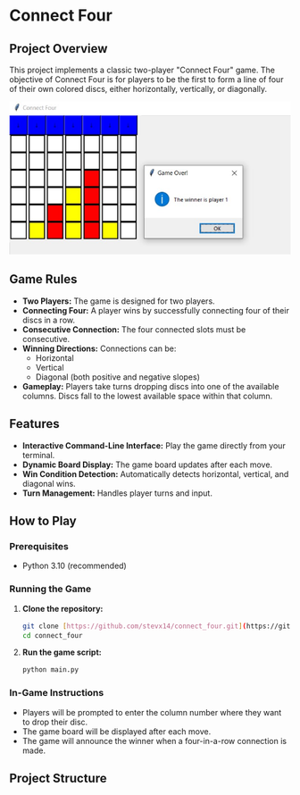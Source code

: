 # Connect Four

## Project Overview

This project implements a classic two-player "Connect Four" game. The objective of Connect Four is for players to be the first to form a line of four of their own colored discs, either horizontally, vertically, or diagonally.

![Connect Four Gameplay Screenshot](images/connect_four.jpg)
## Game Rules

* **Two Players:** The game is designed for two players.
* **Connecting Four:** A player wins by successfully connecting four of their discs in a row.
* **Consecutive Connection:** The four connected slots must be consecutive.
* **Winning Directions:** Connections can be:
    * Horizontal
    * Vertical
    * Diagonal (both positive and negative slopes)
* **Gameplay:** Players take turns dropping discs into one of the available columns. Discs fall to the lowest available space within that column.

## Features

* **Interactive Command-Line Interface:** Play the game directly from your terminal.
* **Dynamic Board Display:** The game board updates after each move.
* **Win Condition Detection:** Automatically detects horizontal, vertical, and diagonal wins.
* **Turn Management:** Handles player turns and input.

## How to Play

### Prerequisites

* Python 3.10 (recommended)

### Running the Game

1.  **Clone the repository:**
    ```bash
    git clone [https://github.com/stevx14/connect_four.git](https://github.com/stevx14/connect_four.git)
    cd connect_four
    ```
   

2.  **Run the game script:**
    ```bash
    python main.py
    ```
    

### In-Game Instructions

* Players will be prompted to enter the column number where they want to drop their disc.
* The game board will be displayed after each move.
* The game will announce the winner when a four-in-a-row connection is made.

## Project Structure
